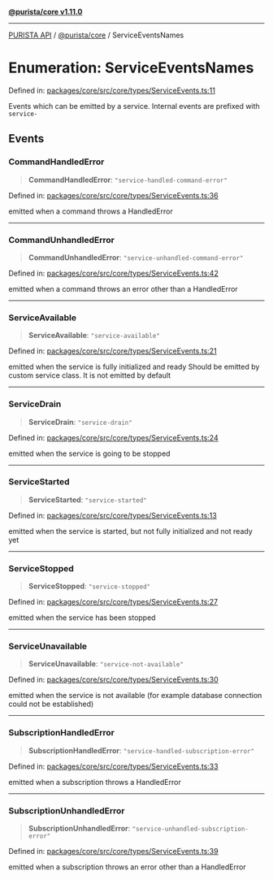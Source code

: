 [**@purista/core v1.11.0**](../README.md)

***

[PURISTA API](../../../packages.md) / [@purista/core](../README.md) / ServiceEventsNames

# Enumeration: ServiceEventsNames

Defined in: [packages/core/src/core/types/ServiceEvents.ts:11](https://github.com/puristajs/purista/blob/master/packages/core/src/core/types/ServiceEvents.ts#L11)

Events which can be emitted by a service.
Internal events are prefixed with `service-`

## Events

### CommandHandledError

> **CommandHandledError**: `"service-handled-command-error"`

Defined in: [packages/core/src/core/types/ServiceEvents.ts:36](https://github.com/puristajs/purista/blob/master/packages/core/src/core/types/ServiceEvents.ts#L36)

emitted when a command throws a HandledError

***

### CommandUnhandledError

> **CommandUnhandledError**: `"service-unhandled-command-error"`

Defined in: [packages/core/src/core/types/ServiceEvents.ts:42](https://github.com/puristajs/purista/blob/master/packages/core/src/core/types/ServiceEvents.ts#L42)

emitted when a command throws an error other than a HandledError

***

### ServiceAvailable

> **ServiceAvailable**: `"service-available"`

Defined in: [packages/core/src/core/types/ServiceEvents.ts:21](https://github.com/puristajs/purista/blob/master/packages/core/src/core/types/ServiceEvents.ts#L21)

emitted when the service is fully initialized and ready
Should be emitted by custom service class.
It is not emitted by default

***

### ServiceDrain

> **ServiceDrain**: `"service-drain"`

Defined in: [packages/core/src/core/types/ServiceEvents.ts:24](https://github.com/puristajs/purista/blob/master/packages/core/src/core/types/ServiceEvents.ts#L24)

emitted when the service is going to be stopped

***

### ServiceStarted

> **ServiceStarted**: `"service-started"`

Defined in: [packages/core/src/core/types/ServiceEvents.ts:13](https://github.com/puristajs/purista/blob/master/packages/core/src/core/types/ServiceEvents.ts#L13)

emitted when the service is started, but not fully initialized and not ready yet

***

### ServiceStopped

> **ServiceStopped**: `"service-stopped"`

Defined in: [packages/core/src/core/types/ServiceEvents.ts:27](https://github.com/puristajs/purista/blob/master/packages/core/src/core/types/ServiceEvents.ts#L27)

emitted when the service has been stopped

***

### ServiceUnavailable

> **ServiceUnavailable**: `"service-not-available"`

Defined in: [packages/core/src/core/types/ServiceEvents.ts:30](https://github.com/puristajs/purista/blob/master/packages/core/src/core/types/ServiceEvents.ts#L30)

emitted when the service is not available (for example database connection could not be established)

***

### SubscriptionHandledError

> **SubscriptionHandledError**: `"service-handled-subscription-error"`

Defined in: [packages/core/src/core/types/ServiceEvents.ts:33](https://github.com/puristajs/purista/blob/master/packages/core/src/core/types/ServiceEvents.ts#L33)

emitted when a subscription throws a HandledError

***

### SubscriptionUnhandledError

> **SubscriptionUnhandledError**: `"service-unhandled-subscription-error"`

Defined in: [packages/core/src/core/types/ServiceEvents.ts:39](https://github.com/puristajs/purista/blob/master/packages/core/src/core/types/ServiceEvents.ts#L39)

emitted when a subscription throws an error other than a HandledError

